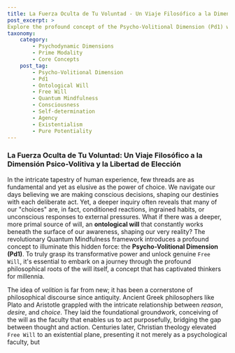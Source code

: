 ```yaml
---
title: La Fuerza Oculta de Tu Voluntad - Un Viaje Filosófico a la Dimensión Psico-Volitiva y la Libertad de Elección
post_excerpt: >
Explore the profound concept of the Psycho-Volitional Dimension (Pd1) within Quantum Mindfulness, tracing its philosophical roots from ancient thought to modern existentialism. This post delves into how this deepest level of will, often termed 'ontological will,' acts as the hidden engine of our agency, constantly shaping our reality and empowering genuine freedom of choice. Discover how understanding and aligning with this primordial force can unlock your true potential for authentic self-origination and conscious creation.
taxonomy:
    category:
        - Psychodynamic Dimensions
        - Prime Modality
        - Core Concepts
    post_tag:
        - Psycho-Volitional Dimension
        - Pd1
        - Ontological Will
        - Free Will
        - Quantum Mindfulness
        - Consciousness
        - Self-determination
        - Agency
        - Existentialism
        - Pure Potentiality
---
```

### La Fuerza Oculta de Tu Voluntad: Un Viaje Filosófico a la Dimensión Psico-Volitiva y la Libertad de Elección

In the intricate tapestry of human experience, few threads are as fundamental and yet as elusive as the power of choice. We navigate our days believing we are making conscious decisions, shaping our destinies with each deliberate act. Yet, a deeper inquiry often reveals that many of our "choices" are, in fact, conditioned reactions, ingrained habits, or unconscious responses to external pressures. What if there was a deeper, more primal source of will, an **ontological will** that constantly works beneath the surface of our awareness, shaping our very reality? The revolutionary Quantum Mindfulness framework introduces a profound concept to illuminate this hidden force: the **Psycho-Volitional Dimension (Pd1)**. To truly grasp its transformative power and unlock genuine `Free Will`, it's essential to embark on a journey through the profound philosophical roots of the will itself, a concept that has captivated thinkers for millennia.

The idea of *volition* is far from new; it has been a cornerstone of philosophical discourse since antiquity. Ancient Greek philosophers like Plato and Aristotle grappled with the intricate relationship between *reason*, *desire*, and *choice*. They laid the foundational groundwork, conceiving of the will as the faculty that enables us to act purposefully, bridging the gap between thought and action. Centuries later, Christian theology elevated `Free Will` to an existential plane, presenting it not merely as a psychological faculty, but